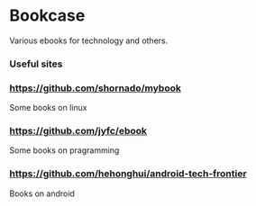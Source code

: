 # Bookcase
Various ebooks for technology and others.

### Useful sites

### https://github.com/shornado/mybook

Some books on linux

### https://github.com/jyfc/ebook

Some books on pragramming

### https://github.com/hehonghui/android-tech-frontier

Books on android
